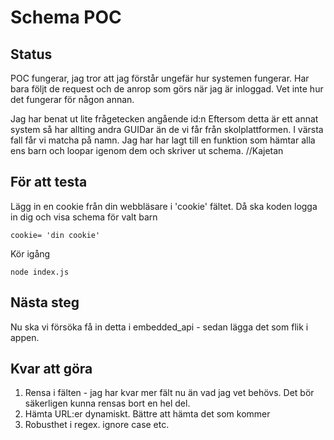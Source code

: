 Schema POC
===

## Status
POC fungerar, jag tror att jag förstår ungefär hur systemen fungerar. Har bara följt de request och de anrop som görs när jag är inloggad. Vet inte hur det fungerar för någon annan.

Jag har benat ut lite frågetecken angående id:n
Eftersom detta är ett annat system så har allting andra GUIDar än de vi får från skolplattformen. I värsta fall får vi matcha på namn.
Jag har har lagt till en funktion som hämtar alla ens barn och loopar igenom dem och skriver ut schema.
//Kajetan

## För att testa

Lägg in en cookie från din webbläsare i 'cookie' fältet. Då ska koden logga in dig och visa schema för valt barn

    cookie= 'din cookie'
    

Kör igång

    node index.js

## Nästa steg

Nu ska vi försöka få in detta i embedded_api - sedan lägga det som flik i appen.

## Kvar att göra

1. Rensa i fälten - jag har kvar mer fält nu än vad jag vet behövs. Det bör säkerligen kunna rensas bort en hel del. 
2. Hämta URL:er dynamiskt. Bättre att hämta det som kommer
3. Robusthet i regex. ignore case etc.


